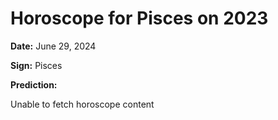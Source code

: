 # Horoscope for Pisces on 2023

**Date:** June 29, 2024

**Sign:** Pisces

**Prediction:**

Unable to fetch horoscope content
